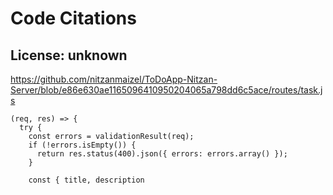 # Code Citations

## License: unknown
https://github.com/nitzanmaizel/ToDoApp-Nitzan-Server/blob/e86e630ae1165096410950204065a798dd6c5ace/routes/task.js

```
(req, res) => {
  try {
    const errors = validationResult(req);
    if (!errors.isEmpty()) {
      return res.status(400).json({ errors: errors.array() });
    }

    const { title, description
```

